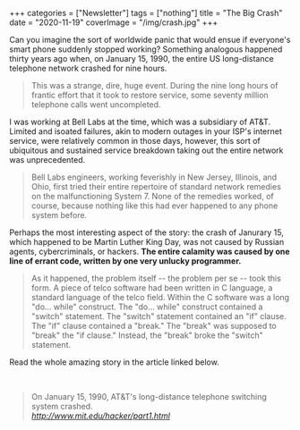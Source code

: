 +++
categories = ["Newsletter"]
tags = ["nothing"]
title = "The Big Crash"
date = "2020-11-19"
coverImage = "/img/crash.jpg"
+++

Can you imagine the sort of worldwide panic that would ensue if everyone's smart phone suddenly stopped working? Something analogous happened thirty years ago when, on January 15, 1990, the entire US long-distance telephone network crashed for nine hours.

<!--more-->

> This was a strange, dire, huge event. During the nine long hours of frantic effort that it took to restore service, some seventy million telephone calls went uncompleted.

I was working at Bell Labs at the time, which was a subsidiary of AT&T. Limited and isoated failures, akin to modern outages in your ISP's internet service, were relatively common in those days, however, this sort of ubiquitous and sustained service breakdown taking out the entire network was unprecedented.

> Bell Labs engineers, working feverishly in New Jersey, Illinois, and Ohio, first tried their entire repertoire of standard network remedies on the malfunctioning System 7. None of the remedies worked, of course, because nothing like this had ever happened to any phone system before.

Perhaps the most interesting aspect of the story: the crash of Janurary 15, which happened to be Martin Luther King Day, was not caused by Russian agents, cybercriminals, or hackers. **The entire calamity was caused by one line of errant code, written by one very unlucky programmer.**

> As it happened, the problem itself -- the problem per se -- took this form. A piece of telco software had been written in C language, a standard language of the telco field. Within the C software was a long "do... while" construct. The "do... while" construct contained a "switch" statement. The "switch" statement contained an "if" clause. The "if" clause contained a "break." The "break" was supposed to "break" the "if clause." Instead, the "break" broke the "switch" statement.

Read the whole amazing story in the article linked below.

<br>

<blockquote class="quoteback" darkmode="" data-title="PART%20ONE%3A%20Crashing%20the%20System%20" data-author="" cite="http://www.mit.edu/hacker/part1.html">
                      On January 15, 1990, AT&amp;T's long-distance 
telephone switching system crashed.
                      <footer> <cite><a href="http://www.mit.edu/hacker/part1.html">http://www.mit.edu/hacker/part1.html</a></cite></footer>
                      </blockquote>
                      <script note="" src="https://cdn.jsdelivr.net/gh/Blogger-Peer-Review/quotebacks@1/quoteback.js"></script>

